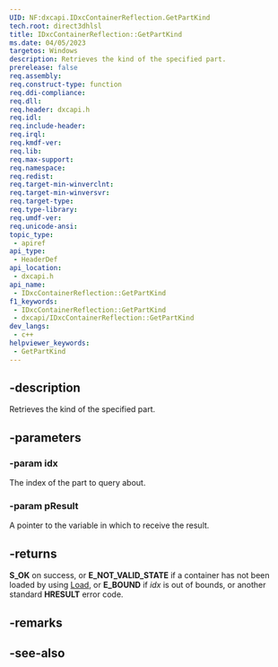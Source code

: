 ```yaml
---
UID: NF:dxcapi.IDxcContainerReflection.GetPartKind
tech.root: direct3dhlsl
title: IDxcContainerReflection::GetPartKind
ms.date: 04/05/2023
targetos: Windows
description: Retrieves the kind of the specified part.
prerelease: false
req.assembly: 
req.construct-type: function
req.ddi-compliance: 
req.dll: 
req.header: dxcapi.h
req.idl: 
req.include-header: 
req.irql: 
req.kmdf-ver: 
req.lib: 
req.max-support: 
req.namespace: 
req.redist: 
req.target-min-winverclnt: 
req.target-min-winversvr: 
req.target-type: 
req.type-library: 
req.umdf-ver: 
req.unicode-ansi: 
topic_type:
 - apiref
api_type:
 - HeaderDef
api_location:
 - dxcapi.h
api_name:
 - IDxcContainerReflection::GetPartKind
f1_keywords:
 - IDxcContainerReflection::GetPartKind
 - dxcapi/IDxcContainerReflection::GetPartKind
dev_langs:
 - c++
helpviewer_keywords:
 - GetPartKind
---
```


## -description

Retrieves the kind of the specified part.

## -parameters

### -param idx

The index of the part to query about.

### -param pResult

A pointer to the variable in which to receive the result.

## -returns

**S_OK** on success, or **E_NOT_VALID_STATE** if a container has not been loaded by using [Load](./nf-dxcapi-idxccontainerreflection-load), or **E_BOUND** if *idx* is out of bounds, or another standard **HRESULT** error code.

## -remarks

## -see-also
